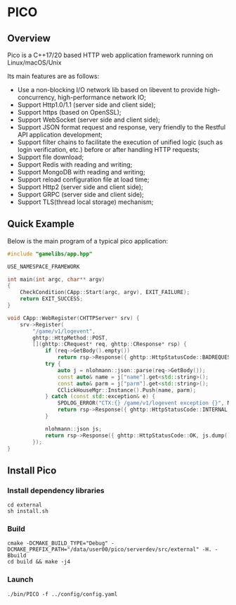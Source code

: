 # PICO

## Overview

Pico is a C++17/20 based HTTP web application framework running on Linux/macOS/Unix

Its main features are as follows:

- Use a non-blocking I/O network lib based on libevent to provide high-concurrency, high-performance network IO;
- Support Http1.0/1.1 (server side and client side);
- Support https (based on OpenSSL);
- Support WebSocket (server side and client side);
- Support JSON format request and response, very friendly to the Restful API application development;
- Support filter chains to facilitate the execution of unified logic (such as login verification, etc.) before or after handling HTTP requests;
- Support file download;
- Support Redis with reading and writing;
- Support MongoDB with reading and writing;
- Support reload configuration file at load time;
- Support Http2 (server side and client side);
- Support GRPC (server side and client side);
- Support TLS(thread local storage) mechanism;

## Quick Example

Below is the main program of a typical pico application:

```c++
#include "gamelibs/app.hpp"

USE_NAMESPACE_FRAMEWORK

int main(int argc, char** argv)
{
    CheckCondition(CApp::Start(argc, argv), EXIT_FAILURE);
    return EXIT_SUCCESS;
}

void CApp::WebRegister(CHTTPServer* srv) {
    srv->Register(
        "/game/v1/logevent",
        ghttp::HttpMethod::POST,
        [](ghttp::CRequest* req, ghttp::CResponse* rsp) {
            if (req->GetBody().empty())
                return rsp->Response({ ghttp::HttpStatusCode::BADREQUEST, "Invalid Parameters" });
            try {
                auto j = nlohmann::json::parse(req->GetBody());
                const auto& name = j["name"].get<std::string>();
                const auto& parm = j["parm"].get<std::string>();
                CClickHouseMgr::Instance().Push(name, parm);
            } catch (const std::exception& e) {
                SPDLOG_ERROR("CTX:{} /game/v1/logevent exception {}", MYARGS.CTXID, e.what());
                return rsp->Response({ ghttp::HttpStatusCode::INTERNAL, e.what() });
            }

            nlohmann::json js;
            return rsp->Response({ ghttp::HttpStatusCode::OK, js.dump() });
        });
}

```

## Install Pico

### Install dependency libraries

```shell
cd external
sh install.sh
```

### Build

```shell
cmake -DCMAKE_BUILD_TYPE="Debug" -DCMAKE_PREFIX_PATH="/data/user00/pico/serverdev/src/external" -H. -Bbuild
cd build && make -j4
```

### Launch

```shell
./bin/PICO -f ../config/config.yaml
```
